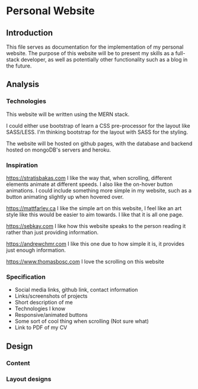 # Personal Website 

## Introduction

This file serves as documentation for the implementation of my personal website. The purpose of this website will be to present my skills as a full-stack developer, as well as potentially other functionality such as a blog in the future. 

## Analysis

### Technologies

This website will be written using the MERN stack. 

I could either use bootstrap of learn a CSS pre-processor for the layout like SASS/LESS. I'm thinking bootstrap for the layout with SASS for the styling. 

The website will be hosted on github pages, with the database and backend hosted on mongoDB's servers and heroku.

### Inspiration

https://stratisbakas.com
I like the way that, when scrolling, different elements animate at different speeds. I also like the on-hover button animations. I could include something more simple in my website, such as a button animating slightly up when hovered over. 

https://mattfarley.ca
I like the simple art on this website, I feel like an art style like this would be easier to aim towards. I like that it is all one page.

https://sebkay.com
I like how this website speaks to the person reading it rather than just providing information.

https://andrewchmr.com
I like this one due to how simple it is, it provides just enough information. 

https://www.thomasbosc.com
I love the scrolling on this website

### Specification

* Social media links, github link, contact information
* Links/screenshots of projects
* Short description of me
* Technologies I know
* Responsive/animated buttons
* Some sort of cool thing when scrolling (Not sure what)
* Link to PDF of my CV

## Design

### Content

### Layout designs
